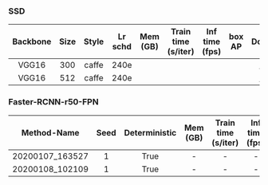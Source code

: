 ### SSD

| Backbone | Size  | Style | Lr schd | Mem (GB) | Train time (s/iter) | Inf time (fps) | box AP | Download  |
| :------: | :---: | :---: | :-----: | :------: | :-----------------: | :------------: | :----: | :-------: |
|  VGG16   |  300  | caffe |  240e   |          |                     |                |        | [model]() |
|  VGG16   |  512  | caffe |  240e   |          |                     |                |        | [model]() |

### Faster-RCNN-r50-FPN

|    Method-Name    | Seed  | Deterministic | Mem (GB) | Train time (s/iter) | Inf time (fps) | box AP |
|  :-------------:  | :---: | :-----------: | :------: | :-----------------: | :------------: | :----: |
|  20200107_163527  |  1    |     True      |    -     |          -          |        -       |  75.1  |
|  20200108_102109  |  1    |     True      |    -     |          -          |        -       |  75.8  |
